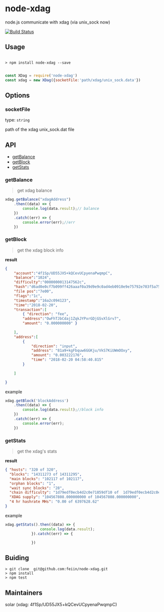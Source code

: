 # node-xdag
node.js communicate with xdag (via unix_sock now)

[![Build Status](https://travis-ci.org/feiin/node-xdag.svg?branch=master)](https://travis-ci.org/feiin/node-xdag)



## Usage

```shell

> npm install node-xdag --save

```


```node.js

const XDag = require('node-xdag')
const xdag = new XDag({socketFile:'path/xdag/unix_sock.data'})
```

## Options

### socketFile
type: `string`

path of the xdag unix_sock.dat file

## API

 - [getBalance](#get_balance)
 - [getBlock](#get_block)
 - [getStats](#get_stats)

 ### <a id="get_balance">getBalance</a>

> get xdag balance

```javascript
xdag.getBalance("xdagAddress")
    .then((data) => {
        console.log(data.result);// balance
    })
    .catch((err) => {
        console.error(err);//err
    })
```

### <a id="get_block">getBlock</a>

>get the xdag block info

**result**
```json
{
    "account":"4f1Sp/UD55JX5+kQCevUCpyenaPwqmpC",
    "balance":"1024",
    "difficulty":"0000000013147562c",
    "hash":"d6ad0e0cf7b099ff426aaaf0a39d9e9c0ad4eb0910e9e75792e703f5a752fde1",
    "file pos":"7e00",
    "flags":"1c",
    "timestamp":"16a2c094123",
    "time":"2018-02-20",
    "transaction":[
        { "direction": "fee",
        "address":"OwFhTJbCdaj1ZqkJYPxrGDjGSvXlGrv7",
        "amount": "0.000000000" }
        
    ],
    "address":[
        { 
            "direction": "input",
            "address": "81a9+kgFbquw6GGKju/VkS7KiUWmOOxy",
            "amount": "0.003222176",
            "time": "2018-02-20 04:58:40.815"
        }
        
    ]

}
```
example

```javascript
xdag.getBlock('blockAddress')
    .then((data) => {
        console.log(data.result);//block info
    })
    .catch((err) => {
        console.error(err);
    })
```

 ### <a id="get_stats">getStats</a>

> get the xdag's stats

**result**

```json
{ "hosts": "320 of 320",
  "blocks": "14311273 of 14311295",
  "main blocks": "102117 of 102117",
  "orphan blocks": "1",
  "wait sync blocks": "28",
  "chain difficulty": "1d79edf0ecb4d2c0e71859df10 of  1d79edf0ecb4d2c0e71859df10",
  "XDAG supply": "104567808.000000000 of 104567808.000000000",
  "4 hr hashrate MHs": "0.00 of 6397628.62"
}
```

example

```javascript
xdag.getStats().then((data) => {
                console.log(data.result);
            }).catch((err) => {

            })

```


## Buiding

```shell
> git clone  git@github.com:feiin/node-xdag.git
> npm install
> npm test
```

## Maintainers

solar (xdag: 4f1Sp/UD55JX5+kQCevUCpyenaPwqmpC)
